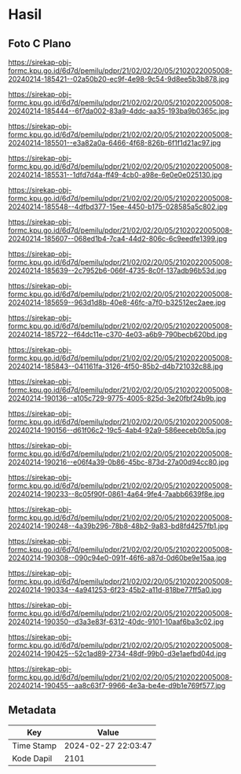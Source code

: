 # Hasil

## Foto C Plano

https://sirekap-obj-formc.kpu.go.id/6d7d/pemilu/pdpr/21/02/02/20/05/2102022005008-20240214-185421--02a50b20-ec9f-4e98-9c54-9d8ee5b3b878.jpg

https://sirekap-obj-formc.kpu.go.id/6d7d/pemilu/pdpr/21/02/02/20/05/2102022005008-20240214-185444--6f7da002-83a9-4ddc-aa35-193ba9b0365c.jpg

https://sirekap-obj-formc.kpu.go.id/6d7d/pemilu/pdpr/21/02/02/20/05/2102022005008-20240214-185501--e3a82a0a-6466-4f68-826b-6f1f1d21ac97.jpg

https://sirekap-obj-formc.kpu.go.id/6d7d/pemilu/pdpr/21/02/02/20/05/2102022005008-20240214-185531--1dfd7d4a-ff49-4cb0-a98e-6e0e0e025130.jpg

https://sirekap-obj-formc.kpu.go.id/6d7d/pemilu/pdpr/21/02/02/20/05/2102022005008-20240214-185548--4dfbd377-15ee-4450-b175-028585a5c802.jpg

https://sirekap-obj-formc.kpu.go.id/6d7d/pemilu/pdpr/21/02/02/20/05/2102022005008-20240214-185607--068ed1b4-7ca4-44d2-806c-6c9eedfe1399.jpg

https://sirekap-obj-formc.kpu.go.id/6d7d/pemilu/pdpr/21/02/02/20/05/2102022005008-20240214-185639--2c7952b6-066f-4735-8c0f-137adb96b53d.jpg

https://sirekap-obj-formc.kpu.go.id/6d7d/pemilu/pdpr/21/02/02/20/05/2102022005008-20240214-185659--963d1d8b-40e8-46fc-a7f0-b32512ec2aee.jpg

https://sirekap-obj-formc.kpu.go.id/6d7d/pemilu/pdpr/21/02/02/20/05/2102022005008-20240214-185722--f64dc11e-c370-4e03-a6b9-790becb620bd.jpg

https://sirekap-obj-formc.kpu.go.id/6d7d/pemilu/pdpr/21/02/02/20/05/2102022005008-20240214-185843--041161fa-3126-4f50-85b2-d4b721032c88.jpg

https://sirekap-obj-formc.kpu.go.id/6d7d/pemilu/pdpr/21/02/02/20/05/2102022005008-20240214-190136--a105c729-9775-4005-825d-3e20fbf24b9b.jpg

https://sirekap-obj-formc.kpu.go.id/6d7d/pemilu/pdpr/21/02/02/20/05/2102022005008-20240214-190156--d61f06c2-19c5-4ab4-92a9-586eeceb0b5a.jpg

https://sirekap-obj-formc.kpu.go.id/6d7d/pemilu/pdpr/21/02/02/20/05/2102022005008-20240214-190216--e06f4a39-0b86-45bc-873d-27a00d94cc80.jpg

https://sirekap-obj-formc.kpu.go.id/6d7d/pemilu/pdpr/21/02/02/20/05/2102022005008-20240214-190233--8c05f90f-0861-4a64-9fe4-7aabb6639f8e.jpg

https://sirekap-obj-formc.kpu.go.id/6d7d/pemilu/pdpr/21/02/02/20/05/2102022005008-20240214-190248--4a39b296-78b8-48b2-9a83-bd8fd4257fb1.jpg

https://sirekap-obj-formc.kpu.go.id/6d7d/pemilu/pdpr/21/02/02/20/05/2102022005008-20240214-190308--090c94e0-091f-46f6-a87d-0d60be9e15aa.jpg

https://sirekap-obj-formc.kpu.go.id/6d7d/pemilu/pdpr/21/02/02/20/05/2102022005008-20240214-190334--4a941253-6f23-45b2-a11d-818be77ff5a0.jpg

https://sirekap-obj-formc.kpu.go.id/6d7d/pemilu/pdpr/21/02/02/20/05/2102022005008-20240214-190350--d3a3e83f-6312-40dc-9101-10aaf6ba3c02.jpg

https://sirekap-obj-formc.kpu.go.id/6d7d/pemilu/pdpr/21/02/02/20/05/2102022005008-20240214-190425--52c1ad89-2734-48df-99b0-d3e1aefbd04d.jpg

https://sirekap-obj-formc.kpu.go.id/6d7d/pemilu/pdpr/21/02/02/20/05/2102022005008-20240214-190455--aa8c63f7-9966-4e3a-be4e-d9b1e769f577.jpg


## Metadata

| Key        | Value               |
| ---------- | ------------------- |
| Time Stamp | 2024-02-27 22:03:47 |
| Kode Dapil | 2101                |



